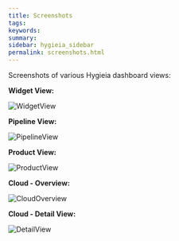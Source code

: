 ```yaml
---
title: Screenshots
tags:
keywords:
summary:
sidebar: hygieia_sidebar
permalink: screenshots.html
---
```

Screenshots of various Hygieia dashboard views:

**Widget View:**

![WidgetView](https://hygieia.github.io/Hygieia/media/images/apiup.png/Hygieia/media/images/Screenshots/hygiea-screenshot.jpg)

**Pipeline View:**

![PipelineView](https://hygieia.github.io/Hygieia/media/images/apiup.png/Hygieia/media/images/Screenshots/pipeline_view.png)

**Product View:**

![ProductView](https://hygieia.github.io/Hygieia/media/images/apiup.png/Hygieia/media/images/Screenshots/hygieia-product-dashboard.png)

**Cloud - Overview:**

![CloudOverview](https://hygieia.github.io/Hygieia/media/images/apiup.png/Hygieia/media/images/Screenshots/Cloud-Overview.png)

**Cloud - Detail View:**

![DetailView](https://hygieia.github.io/Hygieia/media/images/apiup.png/Hygieia/media/images/Screenshots/Cloud-Detail.png)